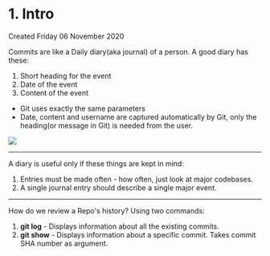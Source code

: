 # 1. Intro
Created Friday 06 November 2020

Commits are like a Daily diary(aka journal) of a person.
A good diary has these:

1. Short heading for the event
2. Date of the event
3. Content of the event


* Git uses exactly the same parameters
* Date, content  and username are captured automatically by Git, only the heading(or message in Git) is needed from the user.

![](1._Intro-image-1.png)

*****

A diary is useful only if these things are kept in mind:

1. Entries must be made often - how often, just look at major codebases.
2. A single journal entry should describe a single major event.


*****

How do we review a Repo's history?
Using two commands:

1. **git log** - Displays information about all the existing commits.
2. **git show** - Displays information about a specific commit. Takes commit SHA number as argument.


